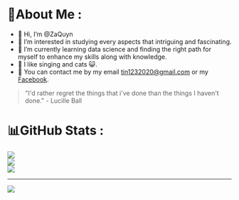 # 💫About Me :
- 👋 Hi, I’m @ZaQuyn
- 👀 I’m interested in studying every aspects that intriguing and fascinating.
- 🌱 I’m currently learning data science and finding the right path for myself to enhance my skills along with knowledge.
- 🎤 I like singing and cats 😺.
- 📨 You can contact me by my email tin1232020@gmail.com or my [Facebook](https://www.facebook.com/ZaQuyn).

>"I'd rather regret the things that i've done than the things I haven't done." - Lucille Ball
# 📊GitHub Stats :
![](https://github-readme-stats.vercel.app/api?username=ZaQuyn&theme=tokyonight&hide_border=false&include_all_commits=false&count_private=false)<br/>
![](https://github-readme-streak-stats.herokuapp.com/?user=ZaQuyn&theme=tokyonight&hide_border=false)<br/>
![](https://github-readme-stats.vercel.app/api/top-langs/?username=ZaQuyn&theme=tokyonight&hide_border=false&include_all_commits=false&count_private=false&layout=compact)

---
[![](https://visitcount.itsvg.in/api?id=ZaQuyn&icon=0&color=0)](https://visitcount.itsvg.in)
